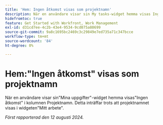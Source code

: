 ```yaml
---
title: 'Hem: Ingen åtkomst visas som projektnamn'
description: När en användare visar sin My tasks-widget hemma visas Ingen åtkomst i kolumnen Project name. Detta inträffar trots att projektnamnet visas i widgeten Mitt arbete.
hidefromtoc: true
feature: Get Started with Workfront, Work Management
exl-id: d31cd7ee-4c2b-43e4-9534-9cd075a80699
source-git-commit: 9a8c1695bc2469c3c29849e7ed735a71c347bcce
workflow-type: tm+mt
source-wordcount: '84'
ht-degree: 0%

---
```


# Hem:&quot;Ingen åtkomst&quot; visas som projektnamn

<!--valid issue, won't fix until legacy home is deprecated-->

När en användare visar sin&quot;Mina uppgifter&quot;-widget hemma visas&quot;Ingen åtkomst&quot; i kolumnen Projektnamn. Detta inträffar trots att projektnamnet visas i widgeten&quot;Mitt arbete&quot;.

_Först rapporterad den 12 augusti 2024._
